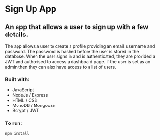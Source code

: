 # Sign Up App

## An app that allows a user to sign up with a few details. 

The app allows a user to create a profile providing an email, username and password. The password is hashed before the user is stored in the database. When the user signs in and is authenticated, they are provided a JWT and authorised to access a dashboard page. If the user is set as an admin then they can also have access to a list of users.

### Built with:
- JavaScript
- NodeJs / Express
- HTML / CSS
- MonoDB / Mongoose
- Bcrypt / JWT

### To run:

`
npm install
`

